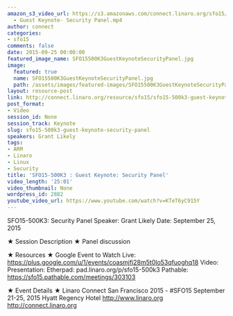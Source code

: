 ```yaml
---
amazon_s3_video_url: https://s3.amazonaws.com/connect.linaro.org/sfo15/Videos/09-25-Friday/SFO15-500K3
  - Guest Keynote- Security Panel.mp4
author: connect
categories:
- sfo15
comments: false
date: 2015-09-25 00:00:00
featured_image_name: SFO15500K3GuestKeynoteSecurityPanel.jpg
image:
  featured: true
  name: SFO15500K3GuestKeynoteSecurityPanel.jpg
  path: /assets/images/featured-images/SFO15500K3GuestKeynoteSecurityPanel.jpg
layout: resource-post
link: http://connect.linaro.org/resource/sfo15/sfo15-500k3-guest-keynote-security-panel/
post_format:
- Video
session_id: None
session_track: Keynote
slug: sfo15-500k3-guest-keynote-security-panel
speakers: Grant Likely
tags:
- ARM
- Linaro
- Linux
- Security
title: 'SFO15-500K3 : Guest Keynote: Security Panel'
video_length: '25:01'
video_thumbnail: None
wordpress_id: 2882
youtube_video_url: https://www.youtube.com/watch?v=KTeT6yC915Y
---
```


SFO15-500K3: Security Panel
Speaker: Grant Likely
Date: September 25, 2015

★ Session Description ★
Panel discussion

★ Resources ★ 
Google Event to Watch Live:  https://plus.google.com/u/1/events/coasmjfi28m5t0lo53qfuoghq18 
Video: 
Presentation:
Etherpad: pad.linaro.org/p/sfo15-500k3 
Pathable: https://sfo15.pathable.com/meetings/303103      

★ Event Details ★ 
Linaro Connect San Francisco 2015 - #SFO15 
September 21-25, 2015 
Hyatt Regency Hotel 
http://www.linaro.org
http://connect.linaro.org